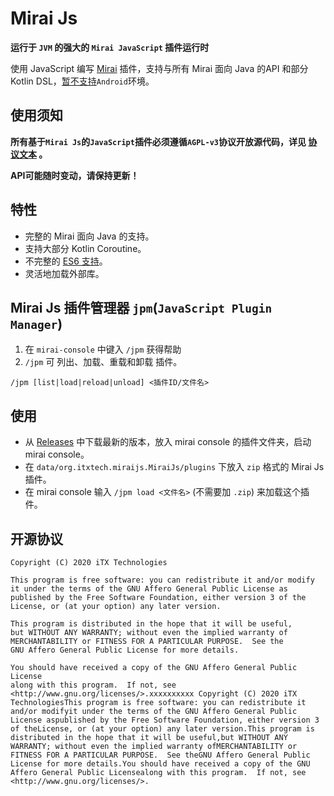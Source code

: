 # Mirai Js

**运行于 `JVM` 的强大的 `Mirai JavaScript` 插件运行时**

使用 JavaScript 编写 [Mirai](https://github.com/mamoe/mirai) 插件，支持与所有 Mirai 面向 Java 的API 和部分 Kotlin DSL，[暂不支持]()`Android`环境。

## 使用须知

**所有基于`Mirai Js`的`JavaScript`插件必须遵循`AGPL-v3`协议开放源代码，详见 [协议文本](LICENSE) 。**

**API可能随时变动，请保持更新！**

## 特性

* 完整的 Mirai 面向 Java 的支持。
* 支持大部分 Kotlin Coroutine。
* 不完整的 [ES6 支持](https://mozilla.github.io/rhino/compat/engines.html)。
* 灵活地加载外部库。

## Mirai Js 插件管理器 `jpm`(`JavaScript Plugin Manager`)

1. 在 `mirai-console` 中键入 `/jpm` 获得帮助
1. `/jpm` 可 列出、加载、重载和卸载 插件。

`/jpm [list|load|reload|unload] <插件ID/文件名>`

## 使用

* 从 [Releases](https://github.com/iTXTech/mirai-js/releases) 中下载最新的版本，放入 mirai console 的插件文件夹，启动 mirai console。
* 在 `data/org.itxtech.miraijs.MiraiJs/plugins` 下放入 `zip` 格式的 Mirai Js 插件。
* 在 mirai console 输入 `/jpm load <文件名>` (不需要加 `.zip`) 来加载这个插件。

## 开源协议

    Copyright (C) 2020 iTX Technologies
    
    This program is free software: you can redistribute it and/or modify
    it under the terms of the GNU Affero General Public License as
    published by the Free Software Foundation, either version 3 of the
    License, or (at your option) any later version.
    
    This program is distributed in the hope that it will be useful,
    but WITHOUT ANY WARRANTY; without even the implied warranty of
    MERCHANTABILITY or FITNESS FOR A PARTICULAR PURPOSE.  See the
    GNU Affero General Public License for more details.
    
    You should have received a copy of the GNU Affero General Public License
    along with this program.  If not, see <http://www.gnu.org/licenses/>.xxxxxxxxxx Copyright (C) 2020 iTX TechnologiesThis program is free software: you can redistribute it and/or modifyit under the terms of the GNU Affero General Public License aspublished by the Free Software Foundation, either version 3 of theLicense, or (at your option) any later version.This program is distributed in the hope that it will be useful,but WITHOUT ANY WARRANTY; without even the implied warranty ofMERCHANTABILITY or FITNESS FOR A PARTICULAR PURPOSE.  See theGNU Affero General Public License for more details.You should have received a copy of the GNU Affero General Public Licensealong with this program.  If not, see <http://www.gnu.org/licenses/>.